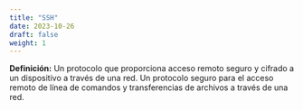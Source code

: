 ```yaml
---
title: "SSH"
date: 2023-10-26
draft: false
weight: 1
---
```


**Definición:** Un protocolo que proporciona acceso remoto seguro y cifrado a un dispositivo a través de una red. Un protocolo seguro para el acceso remoto de línea de comandos y transferencias de archivos a través de una red.
